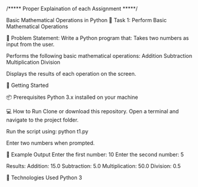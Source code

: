 /***** Proper Explaination of each Assignment *****/

Basic Mathematical Operations in Python
    📌 Task 1: Perform Basic Mathematical Operations

📝 Problem Statement:
    Write a Python program that:
      Takes two numbers as input from the user.

Performs the following basic mathematical operations:
  Addition
  Subtraction
  Multiplication
  Division

Displays the results of each operation on the screen.

🚀 Getting Started

📦 Prerequisites
      Python 3.x installed on your machine

💻 How to Run
      Clone or download this repository.
      Open a terminal and navigate to the project folder.
  
Run the script using:
python t1.py

Enter two numbers when prompted.

🧮 Example Output
Enter the first number: 10
Enter the second number: 5

Results:
Addition: 15.0
Subtraction: 5.0
Multiplication: 50.0
Division: 0.5

🔧 Technologies Used
Python 3

